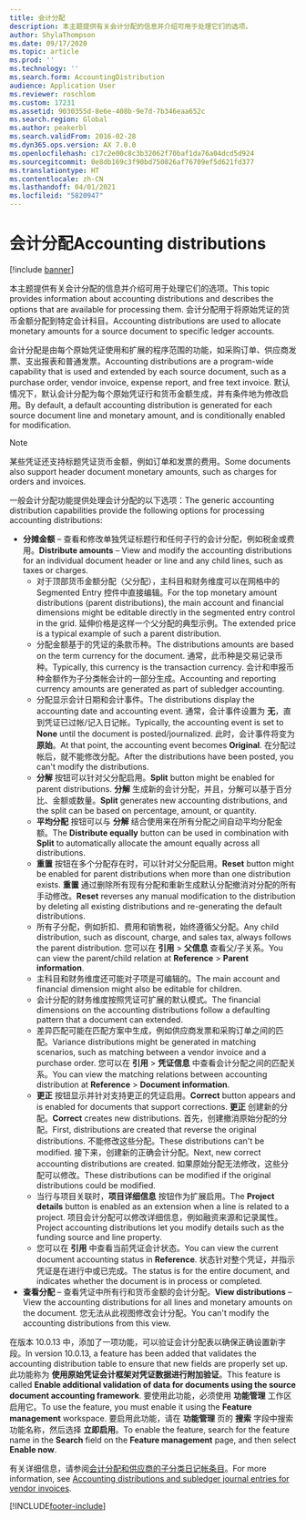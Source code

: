 ```yaml
---
title: 会计分配
description: 本主题提供有关会计分配的信息并介绍可用于处理它们的选项。
author: ShylaThompson
ms.date: 09/17/2020
ms.topic: article
ms.prod: ''
ms.technology: ''
ms.search.form: AccountingDistribution
audience: Application User
ms.reviewer: roschlom
ms.custom: 17231
ms.assetid: 9030355d-8e6e-408b-9e7d-7b346eaa652c
ms.search.region: Global
ms.author: peakerbl
ms.search.validFrom: 2016-02-28
ms.dyn365.ops.version: AX 7.0.0
ms.openlocfilehash: c17c2e00c8c3b32062f70baf1da76a04dcd5d924
ms.sourcegitcommit: 0e8db169c3f90bd750826af76709ef5d621fd377
ms.translationtype: HT
ms.contentlocale: zh-CN
ms.lasthandoff: 04/01/2021
ms.locfileid: "5820947"
---
```

# <a name="accounting-distributions"></a><span data-ttu-id="10159-103">会计分配</span><span class="sxs-lookup"><span data-stu-id="10159-103">Accounting distributions</span></span>

[!include [banner](../includes/banner.md)]

<span data-ttu-id="10159-104">本主题提供有关会计分配的信息并介绍可用于处理它们的选项。</span><span class="sxs-lookup"><span data-stu-id="10159-104">This topic provides information about accounting distributions and describes the options that are available for processing them.</span></span> <span data-ttu-id="10159-105">会计分配用于将原始凭证的货币金额分配到特定会计科目。</span><span class="sxs-lookup"><span data-stu-id="10159-105">Accounting distributions are used to allocate monetary amounts for a source document to specific ledger accounts.</span></span> 

<span data-ttu-id="10159-106">会计分配是由每个原始凭证使用和扩展的程序范围的功能，如采购订单、供应商发票、支出报表和普通发票。</span><span class="sxs-lookup"><span data-stu-id="10159-106">Accounting distributions are a program-wide capability that is used and extended by each source document, such as a purchase order, vendor invoice, expense report, and free text invoice.</span></span> <span data-ttu-id="10159-107">默认情况下，默认会计分配为每个原始凭证行和货币金额生成，并有条件地为修改启用。</span><span class="sxs-lookup"><span data-stu-id="10159-107">By default, a default accounting distribution is generated for each source document line and monetary amount, and is conditionally enabled for modification.</span></span> 

> [!NOTE] 
> <span data-ttu-id="10159-108">某些凭证还支持标题凭证货币金额，例如订单和发票的费用。</span><span class="sxs-lookup"><span data-stu-id="10159-108">Some documents also support header document monetary amounts, such as charges for orders and invoices.</span></span> 

<span data-ttu-id="10159-109">一般会计分配功能提供处理会计分配的以下选项：</span><span class="sxs-lookup"><span data-stu-id="10159-109">The generic accounting distribution capabilities provide the following options for processing accounting distributions:</span></span>

-   <span data-ttu-id="10159-110">**分摊金额** – 查看和修改单独凭证标题行和任何子行的会计分配，例如税金或费用。</span><span class="sxs-lookup"><span data-stu-id="10159-110">**Distribute amounts** – View and modify the accounting distributions for an individual document header or line and any child lines, such as taxes or charges.</span></span>
    -   <span data-ttu-id="10159-111">对于顶部货币金额分配（父分配），主科目和财务维度可以在网格中的 Segmented Entry 控件中直接编辑。</span><span class="sxs-lookup"><span data-stu-id="10159-111">For the top monetary amount distributions (parent distributions), the main account and financial dimensions might be editable directly in the segmented entry control in the grid.</span></span> <span data-ttu-id="10159-112">延伸价格是这样一个父分配的典型示例。</span><span class="sxs-lookup"><span data-stu-id="10159-112">The extended price is a typical example of such a parent distribution.</span></span>
    -   <span data-ttu-id="10159-113">分配金额基于的凭证的条款币种。</span><span class="sxs-lookup"><span data-stu-id="10159-113">The distributions amounts are based on the term currency for the document.</span></span> <span data-ttu-id="10159-114">通常，此币种是交易记录币种。</span><span class="sxs-lookup"><span data-stu-id="10159-114">Typically, this currency is the transaction currency.</span></span> <span data-ttu-id="10159-115">会计和申报币种金额作为子分类帐会计的一部分生成。</span><span class="sxs-lookup"><span data-stu-id="10159-115">Accounting and reporting currency amounts are generated as part of subledger accounting.</span></span>
    -   <span data-ttu-id="10159-116">分配显示会计日期和会计事件。</span><span class="sxs-lookup"><span data-stu-id="10159-116">The distributions display the accounting date and accounting event.</span></span> <span data-ttu-id="10159-117">通常，会计事件设置为 **无**，直到凭证已过帐/记入日记帐。</span><span class="sxs-lookup"><span data-stu-id="10159-117">Typically, the accounting event is set to **None** until the document is posted/journalized.</span></span> <span data-ttu-id="10159-118">此时，会计事件将变为 **原始**。</span><span class="sxs-lookup"><span data-stu-id="10159-118">At that point, the accounting event becomes **Original**.</span></span> <span data-ttu-id="10159-119">在分配过帐后，就不能修改分配。</span><span class="sxs-lookup"><span data-stu-id="10159-119">After the distributions have been posted, you can't modify the distributions.</span></span>
    -   <span data-ttu-id="10159-120">**分解** 按钮可以针对父分配启用。</span><span class="sxs-lookup"><span data-stu-id="10159-120">**Split** button might be enabled for parent distributions.</span></span> <span data-ttu-id="10159-121">**分解** 生成新的会计分配，并且，分解可以基于百分比、金额或数量。</span><span class="sxs-lookup"><span data-stu-id="10159-121">**Split** generates new accounting distributions, and the split can be based on percentage, amount, or quantity.</span></span>
    -   <span data-ttu-id="10159-122">**平均分配** 按钮可以与 **分解** 结合使用来在所有分配之间自动平均分配金额。</span><span class="sxs-lookup"><span data-stu-id="10159-122">The **Distribute equally** button can be used in combination with **Split** to automatically allocate the amount equally across all distributions.</span></span>
    -   <span data-ttu-id="10159-123">**重置** 按钮在多个分配存在时，可以针对父分配启用。</span><span class="sxs-lookup"><span data-stu-id="10159-123">**Reset** button might be enabled for parent distributions when more than one distribution exists.</span></span> <span data-ttu-id="10159-124">**重置** 通过删除所有现有分配和重新生成默认分配撤消对分配的所有手动修改。</span><span class="sxs-lookup"><span data-stu-id="10159-124">**Reset** reverses any manual modification to the distribution by deleting all existing distributions and re-generating the default distributions.</span></span>
    -   <span data-ttu-id="10159-125">所有子分配，例如折扣、费用和销售税，始终遵循父分配。</span><span class="sxs-lookup"><span data-stu-id="10159-125">Any child distribution, such as discount, charge, and sales tax, always follows the parent distribution.</span></span> <span data-ttu-id="10159-126">您可以在 **引用** &gt; **父信息** 查看父/子关系。</span><span class="sxs-lookup"><span data-stu-id="10159-126">You can view the parent/child relation at **Reference** &gt; **Parent information**.</span></span>
    -   <span data-ttu-id="10159-127">主科目和财务维度还可能对子项是可编辑的。</span><span class="sxs-lookup"><span data-stu-id="10159-127">The main account and financial dimension might also be editable for children.</span></span>
    -   <span data-ttu-id="10159-128">会计分配的财务维度按照凭证可扩展的默认模式。</span><span class="sxs-lookup"><span data-stu-id="10159-128">The financial dimensions on the accounting distributions follow a defaulting pattern that a document can extended.</span></span>
    -   <span data-ttu-id="10159-129">差异匹配可能在匹配方案中生成，例如供应商发票和采购订单之间的匹配。</span><span class="sxs-lookup"><span data-stu-id="10159-129">Variance distributions might be generated in matching scenarios, such as matching between a vendor invoice and a purchase order.</span></span> <span data-ttu-id="10159-130">您可以在 **引用** &gt; **凭证信息** 中查看会计分配之间的匹配关系。</span><span class="sxs-lookup"><span data-stu-id="10159-130">You can view the matching relations between accounting distribution at **Reference** &gt; **Document information**.</span></span>
    -   <span data-ttu-id="10159-131">**更正** 按钮显示并针对支持更正的凭证启用。</span><span class="sxs-lookup"><span data-stu-id="10159-131">**Correct** button appears and is enabled for documents that support corrections.</span></span> <span data-ttu-id="10159-132">**更正** 创建新的分配。</span><span class="sxs-lookup"><span data-stu-id="10159-132">**Correct** creates new distributions.</span></span> <span data-ttu-id="10159-133">首先，创建撤消原始分配的分配。</span><span class="sxs-lookup"><span data-stu-id="10159-133">First, distributions are created that reverse the original distributions.</span></span> <span data-ttu-id="10159-134">不能修改这些分配。</span><span class="sxs-lookup"><span data-stu-id="10159-134">These distributions can't be modified.</span></span> <span data-ttu-id="10159-135">接下来，创建新的正确会计分配。</span><span class="sxs-lookup"><span data-stu-id="10159-135">Next, new correct accounting distributions are created.</span></span> <span data-ttu-id="10159-136">如果原始分配无法修改，这些分配可以修改。</span><span class="sxs-lookup"><span data-stu-id="10159-136">These distributions can be modified if the original distributions could be modified.</span></span>
    -   <span data-ttu-id="10159-137">当行与项目关联时，**项目详细信息** 按钮作为扩展启用。</span><span class="sxs-lookup"><span data-stu-id="10159-137">The **Project details** button is enabled as an extension when a line is related to a project.</span></span> <span data-ttu-id="10159-138">项目会计分配可以修改详细信息，例如融资来源和记录属性。</span><span class="sxs-lookup"><span data-stu-id="10159-138">Project accounting distributions let you modify details such as the funding source and line property.</span></span>
    -   <span data-ttu-id="10159-139">您可以在 **引用** 中查看当前凭证会计状态。</span><span class="sxs-lookup"><span data-stu-id="10159-139">You can view the current document accounting status in **Reference**.</span></span> <span data-ttu-id="10159-140">状态针对整个凭证，并指示凭证是在进行中或已完成。</span><span class="sxs-lookup"><span data-stu-id="10159-140">The status is for the entire document, and indicates whether the document is in process or completed.</span></span>
-   <span data-ttu-id="10159-141">**查看分配** – 查看凭证中所有行和货币金额的会计分配。</span><span class="sxs-lookup"><span data-stu-id="10159-141">**View distributions** – View the accounting distributions for all lines and monetary amounts on the document.</span></span> <span data-ttu-id="10159-142">您无法从此视图修改会计分配。</span><span class="sxs-lookup"><span data-stu-id="10159-142">You can't modify the accounting distributions from this view.</span></span>

<span data-ttu-id="10159-143">在版本 10.0.13 中，添加了一项功能，可以验证会计分配表以确保正确设置新字段。</span><span class="sxs-lookup"><span data-stu-id="10159-143">In version 10.0.13, a feature has been added that validates the accounting distribution table to ensure that new fields are properly set up.</span></span> <span data-ttu-id="10159-144">此功能称为 **使用原始凭证会计框架对凭证数据进行附加验证**。</span><span class="sxs-lookup"><span data-stu-id="10159-144">This feature is called **Enable additional validation of data for documents using the source document accounting framework**.</span></span> <span data-ttu-id="10159-145">要使用此功能，必须使用 **功能管理** 工作区启用它。</span><span class="sxs-lookup"><span data-stu-id="10159-145">To use the feature, you must enable it using the **Feature management** workspace.</span></span> <span data-ttu-id="10159-146">要启用此功能，请在 **功能管理** 页的 **搜索** 字段中搜索功能名称，然后选择 **立即启用**。</span><span class="sxs-lookup"><span data-stu-id="10159-146">To enable the feature, search for the feature name in the **Search** field on the **Feature management** page, and then select **Enable now**.</span></span>

<span data-ttu-id="10159-147">有关详细信息，请参阅[会计分配和供应商的子分类日记帐条目](accounting-distributions-subledger-journal-entries-vendor-invoices.md)。</span><span class="sxs-lookup"><span data-stu-id="10159-147">For more information, see [Accounting distributions and subledger journal entries for vendor invoices](accounting-distributions-subledger-journal-entries-vendor-invoices.md).</span></span>


[!INCLUDE[footer-include](../../includes/footer-banner.md)]
